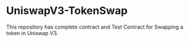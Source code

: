 # UniswapV3-TokenSwap
This repository has complete contract and Test Contract for Swapping a token in Uniswap V3.
